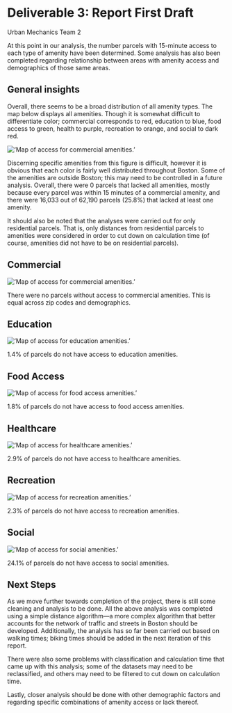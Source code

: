 Deliverable 3: Report First Draft
================
Urban Mechanics Team 2

At this point in our analysis, the number parcels with 15-minute access
to each type of amenity have been determined. Some analysis has also
been completed regarding relationship between areas with amenity access
and demographics of those same areas.

## General insights

Overall, there seems to be a broad distribution of all amenity types.
The map below displays all amenities. Though it is somewhat difficult to
differentiate color; commercial corresponds to red, education to blue,
food access to green, health to purple, recreation to orange, and social
to dark red.

![‘Map of access for commercial amenities.’](figures/base.png)

Discerning specific amenities from this figure is difficult, however it
is obvious that each color is fairly well distributed throughout Boston.
Some of the amenities are outside Boston; this may need to be controlled
in a future analysis. Overall, there were 0 parcels that lacked all
amenities, mostly because every parcel was within 15 minutes of a
commercial amenity, and there were 16,033 out of 62,190 parcels (25.8%)
that lacked at least one amenity.

It should also be noted that the analyses were carried out for only
residential parcels. That is, only distances from residential parcels to
amenities were considered in order to cut down on calculation time (of
course, amenities did not have to be on residential parcels).

## Commercial

![‘Map of access for commercial amenities.’](figures/commercial.png)

There were no parcels without access to commercial amenities. This is
equal across zip codes and demographics.

## Education

![‘Map of access for education amenities.’](figures/education.png)

1.4% of parcels do not have access to education amenities.

## Food Access

![‘Map of access for food access amenities.’](figures/food.png)

1.8% of parcels do not have access to food access amenities.

## Healthcare

![‘Map of access for healthcare amenities.’](figures/health.png)

2.9% of parcels do not have access to healthcare amenities.

## Recreation

![‘Map of access for recreation amenities.’](figures/recreation.png)

2.3% of parcels do not have access to recreation amenities.

## Social

![‘Map of access for social amenities.’](figures/social.png)

24.1% of parcels do not have access to social amenities.

## Next Steps

As we move further towards completion of the project, there is still
some cleaning and analysis to be done. All the above analysis was
completed using a simple distance algorithm—a more complex algorithm
that better accounts for the network of traffic and streets in Boston
should be developed. Additionally, the analysis has so far been carried
out based on walking times; biking times should be added in the next
iteration of this report.

There were also some problems with classification and calculation time
that came up with this analysis; some of the datasets may need to be
reclassified, and others may need to be filtered to cut down on
calculation time.

Lastly, closer analysis should be done with other demographic factors
and regarding specific combinations of amenity access or lack thereof.
